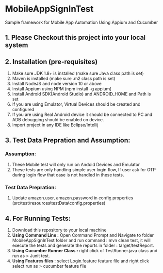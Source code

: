 # MobileAppSignInTest
Sample framework for Mobile App Automation Using Appium and Cucumber

## 1. Please Checkout this project into your local system
## 2. Installation (pre-requisites)

1. Make sure JDK 1.8+ is installed (make sure Java class path is set)
2. Maven is installed (make sure .m2 class path is set)
3. Install NodeJS and node version 10 or above
4. Install Appium using NPM (npm install -g appium)
5. Install Android SDK(Android Studio) and ANDROID_HOME and Path is set
6. If you are using Emulator, Virtual Devices should be created and configured
7. If you are using Real Android device it should be connected to PC and ADB debugging should be enabled on device.
8. Import project in any IDE like Eclipse/Intellij

## 3. Test Data Prepration and Assumption:
### Assumption: 
1. These Mobile test will only run on Andoid Devices and Emulator
2. These tests are only handling simple user login flow, If user ask for OTP during login flow that case is not handled in these tests.

### Test Data Prepration:
1. Update amazon.user, amazon.password in config.properties (src\test\resources\testData\config.properties)

## 4. For Running Tests:

1. Download this repository to your local machine
2. **Using Command Line :** Open Command Prompt and Navigate to folder MobileAppSignInTest folder and run command : mvn clean test, it will execute the tests and generate the reports in folder : target/testReport.
4. **Using Cucumber Runner Class :** right click of TestRunner.java class and run as > Junit test.
5. **Using Features files :** select Login.feature feature file and right click select run as > cucumber feature file

